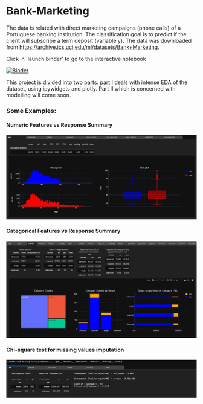 # Bank-Marketing

The data is related with direct marketing campaigns (phone calls) of a Portuguese banking institution. The classification goal is to predict if the client will subscribe a term deposit (variable y). The data was downloaded from https://archive.ics.uci.edu/ml/datasets/Bank+Marketing.

Click in 'launch binder' to go to the interactive notebook

[![Binder](https://mybinder.org/badge_logo.svg)](https://mybinder.org/v2/gh/MTereM/Bank-Marketing/master)




This project is divided into two parts: [part I](./Bank-Marketing-Part-I-EDA.ipynb) deals with intense EDA of the dataset, using ipywidgets and plotly. Part II which is concerned with modelling will come soon.

### Some Examples:
#### Numeric Features vs Response Summary
![Numeric Features vs Response Summary](numeric_vs_target.jpg)

#### Categorical Features vs Response Summary
![Categorical Features vs Response Summary](cat_vs_target.jpg)

#### Chi-square test for missing values imputation
![Chi-square test for missing values imputation](chi_test_missing.jpg)

